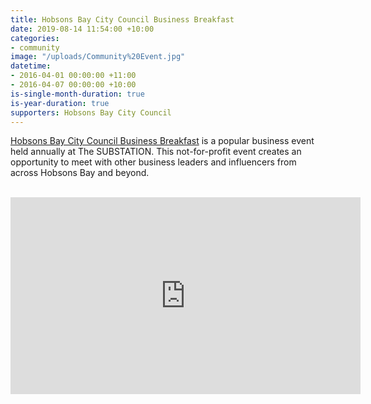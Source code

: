 ```yaml
---
title: Hobsons Bay City Council Business Breakfast
date: 2019-08-14 11:54:00 +10:00
categories:
- community
image: "/uploads/Community%20Event.jpg"
datetime:
- 2016-04-01 00:00:00 +11:00
- 2016-04-07 00:00:00 +10:00
is-single-month-duration: true
is-year-duration: true
supporters: Hobsons Bay City Council
---
```


[Hobsons Bay City Council Business Breakfast](https://www.youtube.com/watch?v=HpoyDqB99Wo) is a popular business event held annually at The SUBSTATION. This not-for-profit event creates an opportunity to meet with other business leaders and influencers from across Hobsons Bay and beyond.

<br>
<iframe width="560" height="315" src="https://www.youtube.com/embed/HpoyDqB99Wo" frameborder="0" allow="accelerometer; autoplay; encrypted-media; gyroscope; picture-in-picture" allowfullscreen></iframe>